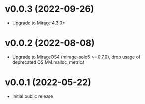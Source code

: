 # v0.0.3 (2022-09-26)

* Upgrade to Mirage 4.3.0+

# v0.0.2 (2022-08-08)

* Upgrade to MirageOS4 (mirage-solo5 >= 0.7.0), drop usage of deprecated
  OS.MM.malloc_metrics

# v0.0.1 (2022-05-22)

* Initial public release
